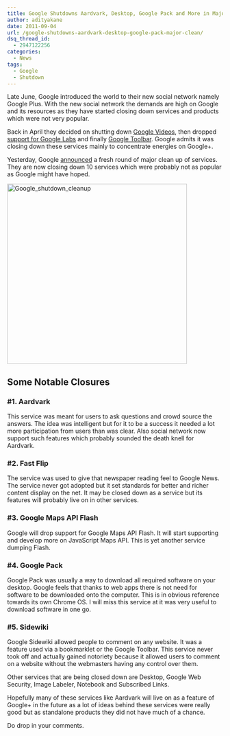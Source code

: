 ```yaml
---
title: Google Shutdowns Aardvark, Desktop, Google Pack and More in Major Clean Up!
author: adityakane
date: 2011-09-04
url: /google-shutdowns-aardvark-desktop-google-pack-major-clean/
dsq_thread_id:
  - 2947122256
categories:
  - News
tags:
  - Google
  - Shutdown
---
```

Late June, Google introduced the world to their new social network namely Google Plus. With the new social network the demands are high on Google and its resources as they have started closing down services and products which were not very popular.

Back in April they decided on shutting down [Google Videos][1], then dropped [support for Google Labs][2] and finally [Google Toolbar][3]. Google admits it was closing down these services mainly to concentrate energies on Google+.

Yesterday, Google <a href="http://googleblog.blogspot.com/2011/09/fall-spring-clean.html" onclick="_gaq.push(['_trackEvent', 'outbound-article', 'http://googleblog.blogspot.com/2011/09/fall-spring-clean.html', 'announced']);" >announced</a> a fresh round of major clean up of services. They are now closing down 10 services which were probably not as popular as Google might have hoped.

[<img class="wp-image-51294" style="padding-left: 0px;padding-right: 0px;padding-top: 0px;border: 0px" src="http://cdn.devilsworkshop.org/files/2011/09/Google_shutdown_cleanup_thumb.png" alt="Google_shutdown_cleanup" width="420" height="420" border="0" />][4]

## Some Notable Closures

### #1. Aardvark

This service was meant for users to ask questions and crowd source the answers. The idea was intelligent but for it to be a success it needed a lot more participation from users than was clear. Also social network now support such features which probably sounded the death knell for Aardvark.

### #2. Fast Flip

The service was used to give that newspaper reading feel to Google News. The service never got adopted but it set standards for better and richer content display on the net. It may be closed down as a service but its features will probably live on in other services.

### #3. Google Maps API Flash

Google will drop support for Google Maps API Flash. It will start supporting and develop more on JavaScript Maps API. This is yet another service dumping Flash.

### #4. Google Pack

Google Pack was usually a way to download all required software on your desktop. Google feels that thanks to web apps there is not need for software to be downloaded onto the computer. This is in obvious reference towards its own Chrome OS. I will miss this service at it was very useful to download software in one go.

### #5. Sidewiki

Google Sidewiki allowed people to comment on any website. It was a feature used via a bookmarklet or the Google Toolbar. This service never took off and actually gained notoriety because it allowed users to comment on a website without the webmasters having any control over them.

Other services that are being closed down are Desktop, Google Web Security, Image Labeler, Notebook and Subscribed Links.

Hopefully many of these services like Aardvark will live on as a feature of Google+ in the future as a lot of ideas behind these services were really good but as standalone products they did not have much of a chance.

Do drop in your comments.

 [1]: http://devilsworkshop.org/google-video-shutdown-moving-youtube-inconvenience/
 [2]: http://devilsworkshop.org/google-labs-shutdown-concentrate-google/
 [3]: http://devilsworkshop.org/google-toolbar-dumped-joins-casualty-list-google-labs/
 [4]: http://cdn.devilsworkshop.org/files/2011/09/Google_shutdown_cleanup.png
